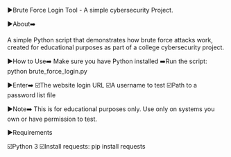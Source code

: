 ▶️Brute Force Login Tool - A simple cybersecurity Project.

▶️About➡️

 A simple Python script that demonstrates how brute force attacks work, created for educational purposes as part of a college cybersecurity project.

▶️How to Use➡️
   Make sure you have Python installed
   ➡️Run the script: python brute_force_login.py

▶️Enter➡️
  ☑️The website login URL
  ☑️A username to test
  ☑️Path to a password list file

▶️Note➡️
    This is for educational purposes only. Use only on systems you own or have permission to test.

▶️Requirements
 
 ☑️Python 3
 ☑️Install requests: pip install requests


